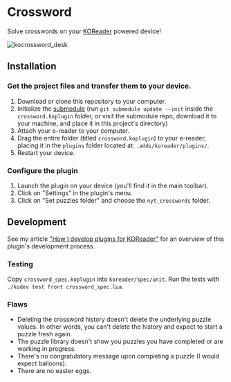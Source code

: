 # Crossword

Solve crosswords on your [KOReader](https://github.com/koreader/koreader) powered device!

![kocrossword_desk](https://user-images.githubusercontent.com/82218266/156276756-26628c01-8441-44eb-8c09-b8d14c515c31.png)

## Installation

### Get the project files and transfer them to your device.

1. Download or clone this repository to your computer.
2. Initialize the [submodule](https://github.com/doshea/nyt_crosswords/tree/623e72e99b25a524c85b56bf832dd7cd8c2a34a9) (run `git submodule update --init` inside the `crossword.koplugin` folder, or visit the submodule repo, download it to your machine, and place it in this project's directory)
3. Attach your e-reader to your computer.
4. Drag the entire folder (titled `crossword.koplugin`) to your e-reader, placing it in the `plugins` folder located at: `.adds/koreader/plugins/`.
5. Restart your device.

### Configure the plugin 

1. Launch the plugin on your device (you'll find it in the main toolbar).
2. Click on "Settings" in the plugin's menu.
3. Click on "Set puzzles folder" and choose the `nyt_crosswords` folder.

## Development

See my article ["How I develop plugins for KOReader"](https://roygbyte.com/how_i_develop_plugins_for_koreader.html) for an overview of this plugin's development process.

### Testing

Copy `crossword_spec.koplugin` into `koreader/spec/unit`. Run the tests with `./kodev test front crossword_spec.lua`.

### Flaws

- Deleting the crossword history doesn't delete the underlying puzzle values. In other words, you can't delete the history and expect to start a puzzle fresh again.
- The puzzle library doesn't show you puzzles you have completed or are working in progress.
- There's no congratulatory message upon completing a puzzle (I would expect balloons).
- There are no easter eggs.
